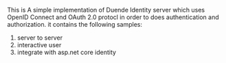 This is A simple implementation of Duende Identity server which uses OpenID Connect and OAuth 2.0 protocl in order to does authentication and authorization.
it contains the following samples: 
1. server to server
2. interactive user
3. integrate with asp.net core identity
   
